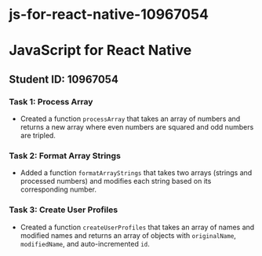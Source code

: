 # js-for-react-native-10967054
# JavaScript for React Native

## Student ID: 10967054

### Task 1: Process Array
- Created a function `processArray` that takes an array of numbers and returns a new array where even numbers are squared and odd numbers are tripled.

### Task 2: Format Array Strings
- Added a function `formatArrayStrings` that takes two arrays (strings and processed numbers) and modifies each string based on its corresponding number.

### Task 3: Create User Profiles
- Created a function `createUserProfiles` that takes an array of names and modified names and returns an array of objects with `originalName`, `modifiedName`, and auto-incremented `id`.
